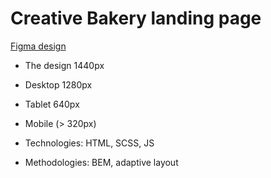 # Creative Bakery landing page

[Figma design](https://www.figma.com/file/dY3izAm0Vspsmra4lQWQIP/Bakerlab-FE-students?node-id=0%3A1) 

- The design 1440px
- Desktop 1280px
- Tablet 640px
- Mobile (> 320px)

- Technologies: HTML, SCSS, JS
- Methodologies: BEM, adaptive layout
